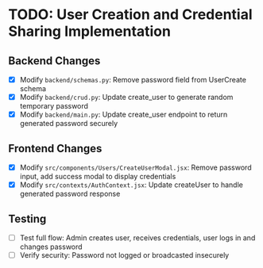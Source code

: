 # TODO: User Creation and Credential Sharing Implementation

## Backend Changes
- [x] Modify `backend/schemas.py`: Remove password field from UserCreate schema
- [x] Modify `backend/crud.py`: Update create_user to generate random temporary password
- [x] Modify `backend/main.py`: Update create_user endpoint to return generated password securely

## Frontend Changes
- [x] Modify `src/components/Users/CreateUserModal.jsx`: Remove password input, add success modal to display credentials
- [x] Modify `src/contexts/AuthContext.jsx`: Update createUser to handle generated password response

## Testing
- [ ] Test full flow: Admin creates user, receives credentials, user logs in and changes password
- [ ] Verify security: Password not logged or broadcasted insecurely
